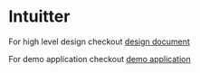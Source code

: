 # Intuitter

For high level design checkout [design document](https://github.com/yuga-gandikota/intuitter/blob/master/etc/docs/design.md)

For demo application checkout [demo application](https://github.com/yuga-gandikota/intuitter/blob/master/etc/docs/demo.md)
